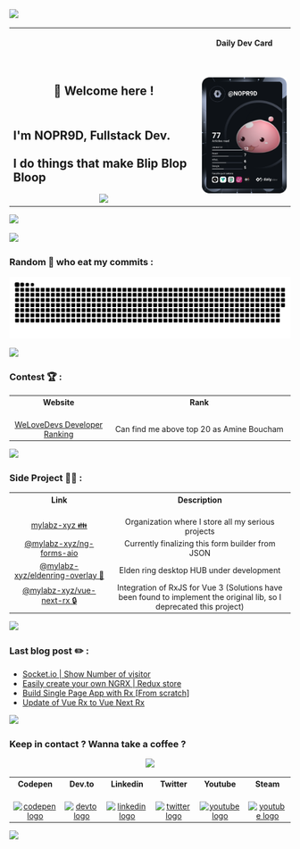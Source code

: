
<img src="https://capsule-render.vercel.app/api?type=waving&theme=cobalt&height=50&section=header" height="100" />

<table align="center">
<tr>
<th align="center">
<img width="660" height="1">
</th>
<th align="center">
  


Daily Dev Card
<img width="220" height="1">
</th>
</tr>
  <tr >
    <td>
<h2 align="center">👋 Welcome here !</h2>
<h2 align="left"><br>I'm NOPR9D, Fullstack Dev.<br><br>I do things that make Blip Blop Bloop</h2>
      
<div align="center">
<img height="200" src="https://user-images.githubusercontent.com/75882457/201827646-ef0973b4-9b55-46b9-9198-db51f8bac190.gif"  />
</div>
    </td>
    <td align="center">
    <a href="https://app.daily.dev/NOPR9D"><img src="https://github.com/NOPR9D/nopr9d/blob/main/devcard.svg" width="200" alt="NOPR9D ☄️'s Dev Card"/></a>
    </td>
  </tr>
  </table>

![](https://komarev.com/ghpvc/?username=nopr9d&label=Number%20of%20people%20who%20landed%20here&color=blueviolet)

<img src="https://capsule-render.vercel.app/api?type=waving&theme=cobalt&height=50&section=footer" height="100" />

<h3 align="left">Random 🐍 who eat my commits :</h3>


<p align="center"><img src="https://raw.githubusercontent.com/NOPR9D/nopr9d/output/snake.svg" alt="Snake animation" /></p>


<img src="https://capsule-render.vercel.app/api?type=waving&theme=cobalt&height=50&section=footer" height="100" />

<h3 align="left">Contest 🏆 :</h3>


<table align="center">
<tr>
<th align="center">
Website
<img width="220" height="1">
</th>
<th align="center">
Rank
<img width="660" height="1">
</th>
</tr>
 <tr >
    <td align="center">
    <a href="https://welovedevs.com/app/fr/tests/leaderboard">WeLoveDevs Developer Ranking</a>
     </td>
     <td align="center">
     Can find me above top 20 as Amine Boucham
     </td>
  </tr>
  </table>

<img src="https://capsule-render.vercel.app/api?type=waving&theme=cobalt&height=50&section=footer" height="100" />

<h3 align="left">Side Project 👨‍💻 :</h3>
<table align="center">
<tr>
<th align="center">
Link
<img width="260" height="1">
</th>
<th align="center">
Description
<img width="620" height="1">
</th>
</tr>
 <tr >
    <td align="center">
    <a href="https://github.com/mylabz-xyz">mylabz-xyz 👪 </a>
     </td>
     <td align="center">
     Organization where I store all my serious projects
     </td>
  </tr>
   <tr >
    <td align="center">
    <a href="https://github.com/mylabz-xyz/ng-forms-aio">@mylabz-xyz/ng-forms-aio </a>
     </td>
     <td align="center">
     Currently finalizing this form builder from JSON
     </td>
  </tr>
     <tr >
    <td align="center">
    <a href="https://github.com/mylabz-xyz/eldenring-overlay">@mylabz-xyz/eldenring-overlay 🚧 </a>
     </td>
     <td align="center">
     Elden ring desktop HUB under development
     </td>
  </tr>
   <tr >
    <td align="center">
    <a href="https://github.com/mylabz-xyz/vue-next-rx">@mylabz-xyz/vue-next-rx 🔒 </a>
     </td>
     <td align="center">
     Integration of RxJS for Vue 3 (Solutions have been found to implement the original lib, so I deprecated this project)
     </td>
  </tr>
  </table>

<img src="https://capsule-render.vercel.app/api?type=waving&theme=cobalt&height=50&section=footer" height="100" />

<h3 align="left"> Last blog post ✏️ : </h3>

<!-- BLOG-POST-LIST:START -->
- [Socket.io | Show Number of visitor](https://dev.to/noprod/socketio-show-number-of-visitor-337)
- [Easily create your own NGRX | Redux store](https://dev.to/noprod/easily-create-your-own-ngrx-redux-store-8co)
- [Build Single Page App with Rx [From scratch]](https://dev.to/noprod/build-single-page-app-with-rx-from-scratch-227g)
- [Update of Vue Rx to Vue Next Rx](https://dev.to/noprod/update-of-vue-rx-to-rx-vue-next-264g)
<!-- BLOG-POST-LIST:END -->

<img src="https://capsule-render.vercel.app/api?type=waving&theme=cobalt&height=50&section=footer" height="100" />

<h3 align="left">Keep in contact ? Wanna take a coffee ?</h3>

<div align="center">
  <img height="200" src="https://media.giphy.com/media/SZ3LS3q4Tki9W/giphy-downsized.gif"  />
</div>

<table align="center">
<tr>
<th align="center">
Codepen
<img width="110" height="1">
</th>
<th align="center">
Dev.to
<img width="110" height="1">
</th>
<th align="center">
Linkedin
<img width="110" height="1">
</th>
<th align="center">
Twitter
<img width="110" height="1">
</th>
<th align="center">
Youtube
<img width="110" height="1">
</th>
<th align="center">
Steam
<img width="110" height="1">
</th>
</tr>
 <tr >
    <td align="center">
    <a href="https://codepen.io/NOPR9D" target="_blank">
    <img src="https://raw.githubusercontent.com/maurodesouza/profile-readme-generator/master/src/assets/icons/social/codepen/default.svg" width="52" height="40" alt="codepen logo"  />
  </a>
     </td>
     <td align="center">
       <a href="https://dev.to/noprod" target="_blank">
    <img src="https://raw.githubusercontent.com/maurodesouza/profile-readme-generator/master/src/assets/icons/social/devto/default.svg" width="52" height="40" alt="devto logo"  />  </a>
  </a>
     </td>
     <td align="center">
     <a href="https://fr.linkedin.com/in/amine-boucham" target="_blank">
    <img src="https://raw.githubusercontent.com/maurodesouza/profile-readme-generator/master/src/assets/icons/social/linkedin/default.svg" width="52" height="40" alt="linkedin logo"  />  </a>
     </td>
     <td align="center">
     <a href="https://twitter.com/amine_boucham" target="_blank">
    <img src="https://raw.githubusercontent.com/maurodesouza/profile-readme-generator/master/src/assets/icons/social/twitter/default.svg" width="52" height="40" alt="twitter logo"  />  </a>
     </td>
     <td align="center">
      <a href="https://www.youtube.com/channel/UCWATiwMlNxlbyGIuWBs__sQ" target="_blank">
    <img src="https://raw.githubusercontent.com/maurodesouza/profile-readme-generator/master/src/assets/icons/social/youtube/default.svg" width="52" height="40" alt="youtube logo"  />  </a>
     </td>
      <td align="center">
      <a href="https://steamcommunity.com/id/CHARMAPED" target="_blank">
    <img src="https://upload.wikimedia.org/wikipedia/commons/8/83/Steam_icon_logo.svg" width="52" height="40" alt="youtube logo"  />  </a>
     </td>
  </tr>
  </table>
  
  
<img src="https://capsule-render.vercel.app/api?type=waving&theme=cobalt&height=50&section=footer" height="100" />
